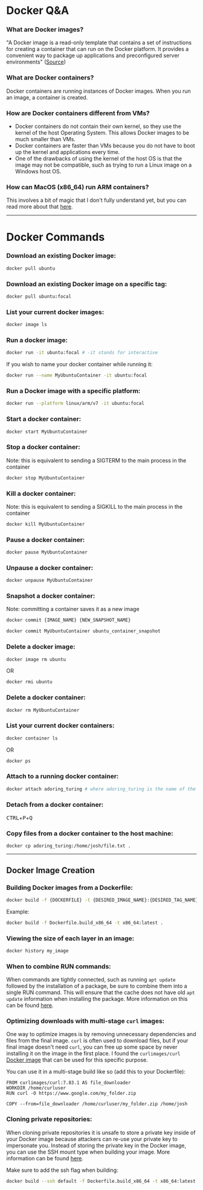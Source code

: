 # Docker Q&A

### What are Docker images?
"A Docker image is a read-only template that contains a set of instructions for creating a container that can run on the Docker platform. It provides a convenient way to package up applications and preconfigured server environments" ([Source](https://jfrog.com/knowledge-base/a-beginners-guide-to-understanding-and-building-docker-images/))

### What are Docker containers?
Docker containers are running instances of Docker images. When you run an image, a container is created.

### How are Docker containers different from VMs?
- Docker containers do not contain their own kernel, so they use the kernel of the host Operating System. This allows Docker images to be much smaller than VMs. 
- Docker containers are faster than VMs because you do not have to boot up the kernel and applications every time.
- One of the drawbacks of using the kernel of the host OS is that the image may not be compatible, such as trying to run a Linux image on a Windows host OS.

### How can MacOS (x86_64) run ARM containers?
This involves a bit of magic that I don't fully understand yet, but you can read more about that [here](https://stackoverflow.com/questions/66350893/why-macosx86-can-run-docker-arm-container-arm64v8-alpine).

---

# Docker Commands

### Download an existing Docker image:
```bash
docker pull ubuntu
```

### Download an existing Docker image on a specific tag:
```bash
docker pull ubuntu:focal
```

### List your current docker images:
```bash
docker image ls
```

### Run a docker image:
```bash
docker run -it ubuntu:focal # -it stands for interactive
```
If you wish to name your docker container while running it:
```bash
docker run --name MyUbuntuContainer -it ubuntu:focal
```

### Run a Docker image with a specific platform:
```bash
docker run --platform linux/arm/v7 -it ubuntu:focal
```

### Start a docker container:
```bash
docker start MyUbuntuContainer
```

### Stop a docker container:
Note: this is equivalent to sending a SIGTERM to the main process in the container
```bash
docker stop MyUbuntuContainer
```

### Kill a docker container:
Note: this is equivalent to sending a SIGKILL to the main process in the container
```bash
docker kill MyUbuntuContainer
```

### Pause a docker container:
```bash
docker pause MyUbuntuContainer
```

### Unpause a docker container:
```bash
docker unpause MyUbuntuContainer
```

### Snapshot a docker container:
Note: committing a container saves it as a new image
```bash
docker commit {IMAGE_NAME} {NEW_SNAPSHOT_NAME}

docker commit MyUbuntuContainer ubuntu_container_snapshot
```

### Delete a docker image:
```bash
docker image rm ubuntu
```
OR
```bash
docker rmi ubuntu
```

### Delete a docker container:
```bash
docker rm MyUbuntuContainer
```

### List your current docker containers:
```bash
docker container ls
```
OR
```bash
docker ps
```

### Attach to a running docker container:
```bash
docker attach adoring_turing # where adoring_turing is the name of the docker container
```

### Detach from a docker container:
<kbd>CTRL</kbd>+<kbd>P</kbd>+<kbd>Q</kbd>

### Copy files from a docker container to the host machine:
```
docker cp adoring_turing:/home/josh/file.txt .
```

---

## Docker Image Creation

### Building Docker images from a Dockerfile:
```bash
docker build -f {DOCKERFILE} -t {DESIRED_IMAGE_NAME}:{DESIRED_TAG_NAME} .
```
Example:
```bash
docker build -f Dockerfile.build_x86_64 -t x86_64:latest .
```

### Viewing the size of each layer in an image:
```bash
docker history my_image
```

### When to combine RUN commands:
When commands are tightly connected, such as running `apt update` followed by the installation of a package, be sure to combine them into a single RUN command. This will ensure that the cache does not have old `apt update` information when installing the package. More information on this can be found [here](https://docs.docker.com/develop/develop-images/dockerfile_best-practices/#run).

### Optimizing downloads with multi-stage `curl` images:
One way to optimize images is by removing unnecessary dependencies and files from the final image. `curl` is often used to download files, but if your final image doesn't need `curl`, you can free up some space by never installing it on the image in the first place. I found the `curlimages/curl` [Docker image](https://hub.docker.com/r/curlimages/curl) that can be used for this specific purpose.

You can use it in a multi-stage build like so (add this to your Dockerfile):
```
FROM curlimages/curl:7.83.1 AS file_downloader
WORKDIR /home/curluser
RUN curl -O https://www.google.com/my_folder.zip

COPY --from=file_downloader /home/curluser/my_folder.zip /home/josh
```

### Cloning private repositories:
When cloning private repositories it is unsafe to store a private key inside of your Docker image because attackers can re-use your private key to impersonate you. Instead of storing the private key in the Docker image, you can use the SSH mount type when building your image. More information can be found [here](https://docs.docker.com/develop/develop-images/build_enhancements/#using-ssh-to-access-private-data-in-builds).

Make sure to add the ssh flag when building:
```bash
docker build --ssh default -f Dockerfile.build_x86_64 -t x86_64:latest .
```
